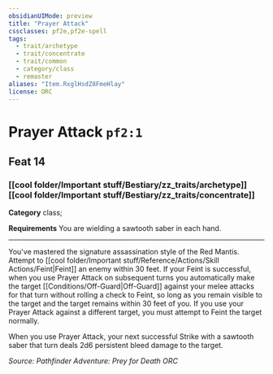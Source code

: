 ```yaml
---
obsidianUIMode: preview
title: "Prayer Attack"
cssclasses: pf2e,pf2e-spell
tags:
  - trait/archetype
  - trait/concentrate
  - trait/common
  - category/class
  - remaster
aliases: "Item.RxglHsdZ8FmeHlay"
license: ORC
---
```

# Prayer Attack `pf2:1`
## Feat 14
### [[cool folder/Important stuff/Bestiary/zz_traits/archetype]][[cool folder/Important stuff/Bestiary/zz_traits/concentrate]]

**Category** class; 




**Requirements** You are wielding a sawtooth saber in each hand.

* * *

You've mastered the signature assassination style of the Red Mantis. Attempt to [[cool folder/Important stuff/Reference/Actions/Skill Actions/Feint|Feint]] an enemy within 30 feet. If your Feint is successful, when you use Prayer Attack on subsequent turns you automatically make the target [[Conditions/Off-Guard|Off-Guard]] against your melee attacks for that turn without rolling a check to Feint, so long as you remain visible to the target and the target remains within 30 feet of you. If you use your Prayer Attack against a different target, you must attempt to Feint the target normally.

When you use Prayer Attack, your next successful Strike with a sawtooth saber that turn deals 2d6 persistent bleed damage to the target.

*Source: Pathfinder Adventure: Prey for Death*
*ORC*